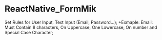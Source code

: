 # ReactNative_FormMik
Set Rules for User Input, Text Input (Email, Password...);
+Exmaple: Email: Must Contain 8 characters, On Uppercase, One Lowercase, On number and Special Case Character;
